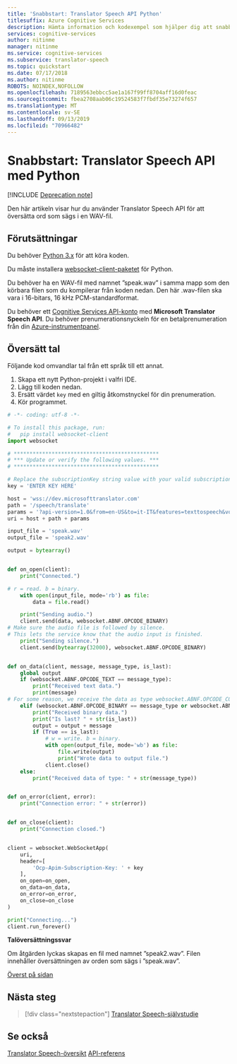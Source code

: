 ```yaml
---
title: 'Snabbstart: Translator Speech API Python'
titlesuffix: Azure Cognitive Services
description: Hämta information och kodexempel som hjälper dig att snabbt komma igång med Translator Speech API.
services: cognitive-services
author: nitinme
manager: nitinme
ms.service: cognitive-services
ms.subservice: translator-speech
ms.topic: quickstart
ms.date: 07/17/2018
ms.author: nitinme
ROBOTS: NOINDEX,NOFOLLOW
ms.openlocfilehash: 7189563ebbcc5ae1a167f99ff8704aff16d0feac
ms.sourcegitcommit: fbea2708aab06c19524583f7fbdf35e73274f657
ms.translationtype: MT
ms.contentlocale: sv-SE
ms.lasthandoff: 09/13/2019
ms.locfileid: "70966482"
---
```

# <a name="quickstart-translator-speech-api-with-python"></a>Snabbstart: Translator Speech API med Python
<a name="HOLTop"></a>

[!INCLUDE [Deprecation note](../../../../includes/cognitive-services-translator-speech-deprecation-note.md)]

Den här artikeln visar hur du använder Translator Speech API för att översätta ord som sägs i en WAV-fil.

## <a name="prerequisites"></a>Förutsättningar

Du behöver [Python 3.x](https://www.python.org/downloads/) för att köra koden.

Du måste installera [websocket-client-paketet](https://pypi.python.org/pypi/websocket-client) för Python.

Du behöver ha en WAV-fil med namnet ”speak.wav” i samma mapp som den körbara filen som du kompilerar från koden nedan. Den här .wav-filen ska vara i 16-bitars, 16 kHz PCM-standardformat.

Du behöver ett [Cognitive Services API-konto](https://docs.microsoft.com/azure/cognitive-services/cognitive-services-apis-create-account) med **Microsoft Translator Speech API**. Du behöver prenumerationsnyckeln för en betalprenumeration från din [Azure-instrumentpanel](https://portal.azure.com/#create/Microsoft.CognitiveServices).

## <a name="translate-speech"></a>Översätt tal

Följande kod omvandlar tal från ett språk till ett annat.

1. Skapa ett nytt Python-projekt i valfri IDE.
2. Lägg till koden nedan.
3. Ersätt värdet `key` med en giltig åtkomstnyckel för din prenumeration.
4. Kör programmet.

```python
# -*- coding: utf-8 -*-

# To install this package, run:
#   pip install websocket-client
import websocket

# **********************************************
# *** Update or verify the following values. ***
# **********************************************

# Replace the subscriptionKey string value with your valid subscription key.
key = 'ENTER KEY HERE'

host = 'wss://dev.microsofttranslator.com'
path = '/speech/translate'
params = '?api-version=1.0&from=en-US&to=it-IT&features=texttospeech&voice=it-IT-Elsa'
uri = host + path + params

input_file = 'speak.wav'
output_file = 'speak2.wav'

output = bytearray()


def on_open(client):
    print("Connected.")

# r = read. b = binary.
    with open(input_file, mode='rb') as file:
        data = file.read()

    print("Sending audio.")
    client.send(data, websocket.ABNF.OPCODE_BINARY)
# Make sure the audio file is followed by silence.
# This lets the service know that the audio input is finished.
    print("Sending silence.")
    client.send(bytearray(32000), websocket.ABNF.OPCODE_BINARY)


def on_data(client, message, message_type, is_last):
    global output
    if (websocket.ABNF.OPCODE_TEXT == message_type):
        print("Received text data.")
        print(message)
# For some reason, we receive the data as type websocket.ABNF.OPCODE_CONT.
    elif (websocket.ABNF.OPCODE_BINARY == message_type or websocket.ABNF.OPCODE_CONT == message_type):
        print("Received binary data.")
        print("Is last? " + str(is_last))
        output = output + message
        if (True == is_last):
            # w = write. b = binary.
            with open(output_file, mode='wb') as file:
                file.write(output)
                print("Wrote data to output file.")
            client.close()
    else:
        print("Received data of type: " + str(message_type))


def on_error(client, error):
    print("Connection error: " + str(error))


def on_close(client):
    print("Connection closed.")


client = websocket.WebSocketApp(
    uri,
    header=[
        'Ocp-Apim-Subscription-Key: ' + key
    ],
    on_open=on_open,
    on_data=on_data,
    on_error=on_error,
    on_close=on_close
)

print("Connecting...")
client.run_forever()
```

**Talöversättningssvar**

Om åtgärden lyckas skapas en fil med namnet ”speak2.wav”. Filen innehåller översättningen av orden som sägs i ”speak.wav”.

[Överst på sidan](#HOLTop)

## <a name="next-steps"></a>Nästa steg

> [!div class="nextstepaction"]
> [Translator Speech-självstudie](../tutorial-translator-speech-csharp.md)

## <a name="see-also"></a>Se också

[Translator Speech-översikt](../overview.md)
[API-referens](https://docs.microsoft.com/azure/cognitive-services/translator-speech/reference)
